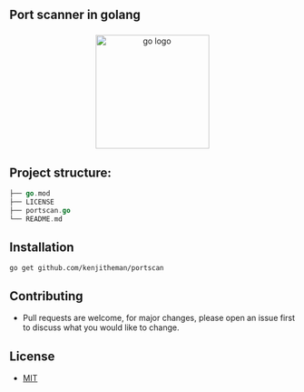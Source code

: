 ## Port scanner in golang

###

<div align="center">
  <img src="https://cdn.jsdelivr.net/gh/devicons/devicon/icons/go/go-original.svg" height="200" alt="go logo"  />
</div>

###

## Project structure:

```go
├── go.mod
├── LICENSE
├── portscan.go
└── README.md
```

## Installation

```shell
go get github.com/kenjitheman/portscan
```

## Contributing

- Pull requests are welcome, for major changes, please open an issue first to
  discuss what you would like to change.

## License

- [MIT](https://choosealicense.com/licenses/mit/)

